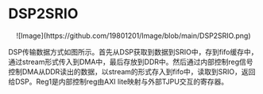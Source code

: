 # DSP2SRIO
<div align=center>
![Image](https://github.com/19801201/Image/blob/main/DSP2SRIO.png)
</div>

DSP传输数据方式如图所示。首先从DSP获取到数据到SRIO中，存到fifo缓存中，通过stream形式传入到DMA中，最后存放到DDR中。然后通过内部控制reg信号控制DMA从DDR读出的数据，以stream的形式存入到fifo中，读取到SRIO，返回给DSP。Reg1是内部控制reg由AXI lite映射与外部TJPU交互的寄存器。
